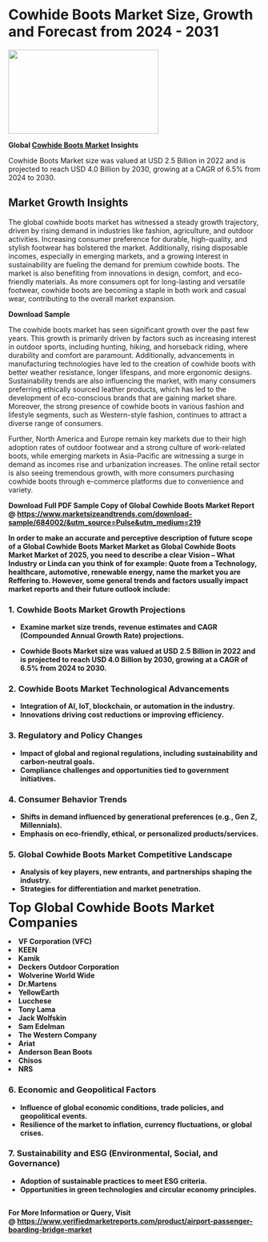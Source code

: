 <H1>Cowhide Boots Market Size, Growth and Forecast from 2024 - 2031</H1><img class="aligncenter size-medium wp-image-584254" src="https://thirdeyenews.in/wp-content/uploads/2024/09/Global-Market-Research-300x168.jpeg" alt="" width="300" height="168" /><p><strong>Global&nbsp;<a href="https://www.marketsizeandtrends.com/download-sample/684002/&amp;utm_source=Pulse&amp;utm_medium=219">Cowhide Boots Market</a> Insights</strong></p><p>Cowhide Boots Market size was valued at USD 2.5 Billion in 2022 and is projected to reach USD 4.0 Billion by 2030, growing at a CAGR of 6.5% from 2024 to 2030.</p><p><h2>Market Growth Insights</h2> <p>The global cowhide boots market has witnessed a steady growth trajectory, driven by rising demand in industries like fashion, agriculture, and outdoor activities. Increasing consumer preference for durable, high-quality, and stylish footwear has bolstered the market. Additionally, rising disposable incomes, especially in emerging markets, and a growing interest in sustainability are fueling the demand for premium cowhide boots. The market is also benefiting from innovations in design, comfort, and eco-friendly materials. As more consumers opt for long-lasting and versatile footwear, cowhide boots are becoming a staple in both work and casual wear, contributing to the overall market expansion.</p> <p><strong>Download Sample</strong></p> <p>The cowhide boots market has seen significant growth over the past few years. This growth is primarily driven by factors such as increasing interest in outdoor sports, including hunting, hiking, and horseback riding, where durability and comfort are paramount. Additionally, advancements in manufacturing technologies have led to the creation of cowhide boots with better weather resistance, longer lifespans, and more ergonomic designs. Sustainability trends are also influencing the market, with many consumers preferring ethically sourced leather products, which has led to the development of eco-conscious brands that are gaining market share. Moreover, the strong presence of cowhide boots in various fashion and lifestyle segments, such as Western-style fashion, continues to attract a diverse range of consumers. <p>Further, North America and Europe remain key markets due to their high adoption rates of outdoor footwear and a strong culture of work-related boots, while emerging markets in Asia-Pacific are witnessing a surge in demand as incomes rise and urbanization increases. The online retail sector is also seeing tremendous growth, with more consumers purchasing cowhide boots through e-commerce platforms due to convenience and variety.</p> <p><strong></p><p><span class=""><strong>Download Full PDF Sample Copy of Global Cowhide Boots Market Report</strong> @ <a href="https://www.marketsizeandtrends.com/download-sample/684002/&amp;utm_source=Pulse&amp;utm_medium=219" target="_blank">https://www.marketsizeandtrends.com/download-sample/684002/&amp;utm_source=Pulse&amp;utm_medium=219</a></span></p><p>In order to make an accurate and perceptive description of future scope of a Global&nbsp;Cowhide Boots Market Market as Global&nbsp;Cowhide Boots Market Market of 2025, you need to describe a clear Vision &ndash; What Industry or Linda can you think of for example: Quote from a Technology, healthcare, automotive, renewable energy, name the market you are Reffering to. However, some general trends and factors usually impact market reports and their future outlook include:</p><h3>1.&nbsp;<strong>Cowhide Boots Market Growth Projections</strong></h3><ul><li>Examine market size trends, revenue estimates and CAGR (Compounded Annual Growth Rate) projections.</li><li><p>Cowhide Boots Market size was valued at USD 2.5 Billion in 2022 and is projected to reach USD 4.0 Billion by 2030, growing at a CAGR of 6.5% from 2024 to 2030.</p></li></ul><h3>2.&nbsp;<strong>Cowhide Boots Market Technological Advancements</strong></h3><ul><li>Integration of AI, IoT, blockchain, or automation in the industry.</li><li>Innovations driving cost reductions or improving efficiency.</li></ul><h3>3.&nbsp;<strong>Regulatory and Policy Changes</strong></h3><ul><li>Impact of global and regional regulations, including sustainability and carbon-neutral goals.</li><li>Compliance challenges and opportunities tied to government initiatives.</li></ul><h3>4.&nbsp;<strong>Consumer Behavior Trends</strong></h3><ul><li>Shifts in demand influenced by generational preferences (e.g., Gen Z, Millennials).</li><li>Emphasis on eco-friendly, ethical, or personalized products/services.</li></ul><h3>5.&nbsp;<strong>Global Cowhide Boots Market Competitive Landscape</strong></h3><ul><li>Analysis of key players, new entrants, and partnerships shaping the industry.</li><li>Strategies for differentiation and market penetration.</li></ul><p data-pm-slice="1 1 []"><span style="color: inherit; font-family: inherit; font-size: 25px;">Top Global Cowhide Boots Market Companies</span></p><div class="" data-test-id=""><p><li>VF Corporation (VFC)</li><li> KEEN</li><li> Kamik</li><li> Deckers Outdoor Corporation</li><li> Wolverine World Wide</li><li> Dr.Martens</li><li> YellowEarth</li><li> Lucchese</li><li> Tony Lama</li><li> Jack Wolfskin</li><li> Sam Edelman</li><li> The Western Company</li><li> Ariat</li><li> Anderson Bean Boots</li><li> Chisos</li><li> NRS</li></p></div><h3>6.&nbsp;<strong>Economic and Geopolitical Factors</strong></h3><ul><li>Influence of global economic conditions, trade policies, and geopolitical events.</li><li>Resilience of the market to inflation, currency fluctuations, or global crises.</li></ul><h3>7.&nbsp;<strong>Sustainability and ESG (Environmental, Social, and Governance)</strong></h3><ul><li>Adoption of sustainable practices to meet ESG criteria.</li><li>Opportunities in green technologies and circular economy principles.</li></ul><h2><strong style="font-size: 14px;">For More Information or Query, Visit @&nbsp;</strong><a style="background-color: #ffffff; font-size: 14px;" href="https://www.marketsizeandtrends.com/report/cowhide-boots-market/" target="_blank">https://www.verifiedmarketreports.com/product/airport-passenger-boarding-bridge-market</a></h2>
